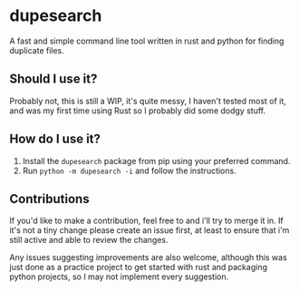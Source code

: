 # dupesearch

A fast and simple command line tool written in rust and python for finding duplicate files.

## Should I use it?

Probably not, this is still a WIP, it's quite messy, I haven't tested most of it, and was my first time using Rust so I probably did some dodgy stuff.

## How do I use it?

1) Install the `dupesearch` package from pip using your preferred command.
2) Run `python -m dupesearch -i` and follow the instructions.

## Contributions

If you'd like to make a contribution, feel free to and i'll try to merge it in. If it's not a tiny change please create an issue first, at least to ensure that i'm still active and able to review the changes.

Any issues suggesting improvements are also welcome, although this was just done as a practice project to get started with rust and packaging python projects, so I may not implement every suggestion.
